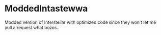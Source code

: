 # ModdedIntastewwa
Modded version of Interstellar with optimized code since they won't let me pull a request what bozos.
